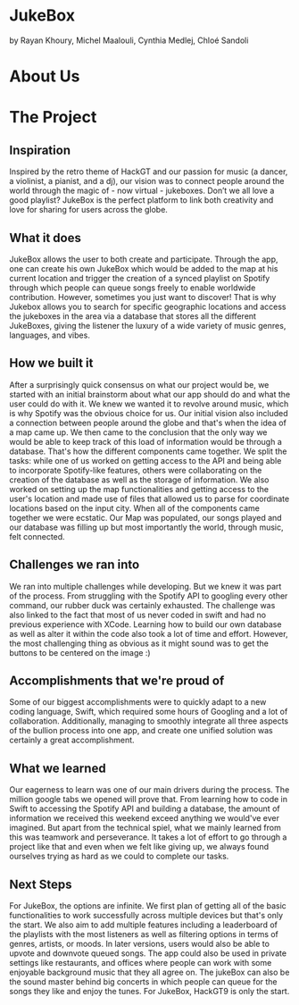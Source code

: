 # JukeBox
by Rayan Khoury, Michel Maalouli, Cynthia Medlej, Chloé Sandoli


# About Us


# The Project
## Inspiration
Inspired by the retro theme of HackGT and our passion for music (a dancer, a violinist,  a pianist, and a dj), our vision was to connect people around the world through the magic of - now virtual - jukeboxes. Don’t we all love a good playlist? JukeBox is the perfect platform to link both creativity and love for sharing for users across the globe. 

## What it does
JukeBox allows the user to both create and participate. Through the app, one can create his own JukeBox which would be added to the map at his current location and trigger the creation of a synced playlist on Spotify through which people can queue songs freely to enable worldwide contribution. However, sometimes you just want to discover! That is why Jukebox allows you to search for specific geographic locations and access the jukeboxes in the area via a database that stores all the different JukeBoxes, giving the listener the luxury of a wide variety of music genres, languages, and vibes.

## How we built it
After a  surprisingly quick consensus on what our project would be, we started with an initial brainstorm about what our app should do and what the user could do with it. We knew we wanted it to revolve around music, which is why Spotify was the obvious choice for us. Our initial vision also included a connection between people around the globe and that's when the idea of a map came up. We then came to the conclusion that the only way we would be able to keep track of this load of information would be through a database. That's how the different components came together. We split the tasks: while one of us worked on getting access to the API and being able to incorporate Spotify-like features, others were collaborating on the creation of the database as well as the storage of information. We also worked on setting up the map functionalities and getting access to the user's location and made use of files that allowed us to parse for coordinate locations based on the input city.
When all of the components came together we were ecstatic. Our Map was populated, our songs played and our database was filling up but most importantly the world, through music, felt connected.

## Challenges we ran into
We ran into multiple challenges while developing. But we knew it was part of the process. From struggling with the Spotify API to googling every other command, our rubber duck was certainly exhausted. The challenge was also linked to the fact that most of us never coded in swift and had no previous experience with XCode. Learning how to build our own database as well as alter it within the code also took a lot of time and effort. However, the most challenging thing as obvious as it might sound was to get the buttons to be centered on the image :)

## Accomplishments that we're proud of
Some of our biggest accomplishments were to quickly adapt to a new coding language, Swift, which required some hours of Googling and a lot of collaboration. Additionally,  managing to smoothly integrate all three aspects of the bullion process into one app, and create one unified solution was certainly a great accomplishment. 

## What we learned
Our eagerness to learn was one of our main drivers during the process. The million google tabs we opened will prove that. From learning how to code in Swift to accessing the Spotify API and building a database, the amount of information we received this weekend exceed anything we would've ever imagined. But apart from the technical spiel, what we mainly learned from this was teamwork and perseverance. It takes a lot of effort to go through a project like that and even when we felt like giving up, we always found ourselves trying as hard as we could to complete our tasks.

## Next Steps
For JukeBox, the options are infinite. We first plan of getting all of the basic functionalities to work successfully across multiple devices but that's only the start. We also aim to add multiple features including a leaderboard of the playlists with the most listeners as well as filtering options in terms of genres, artists, or moods. In later versions, users would also be able to upvote and downvote queued songs.
The app could also be used in private settings like restaurants, and offices where people can work with some enjoyable background music that they all agree on. The jukeBox can also be the sound master behind big concerts in which people can queue for the songs they like and enjoy the tunes.
For JukeBox, HackGT9 is only the start.

